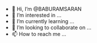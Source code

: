 - 👋 Hi, I’m @BABURAMSARAN
- 👀 I’m interested in ...
- 🌱 I’m currently learning ...
- 💞️ I’m looking to collaborate on ...
- 📫 How to reach me ...

<!---
BABURAMSARAN/BABURAMSARAN is a ✨ special ✨ repository because its `README.md` (this file) appears on your GitHub profile.
You can click the Preview link to take a look at your changes.
--->
